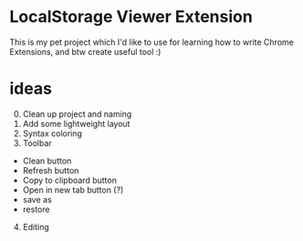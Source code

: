 LocalStorage Viewer Extension
=============================

This is my pet project which I'd like to use for learning how to write Chrome Extensions, and btw create useful tool :)

ideas
=============================
0. Clean up project and naming
1. Add some lightweight layout
2. Syntax coloring
3. Toolbar
  - Clean button
  - Refresh button
  - Copy to clipboard button
  - Open in new tab button (?)
  - save as
  - restore
4. Editing
